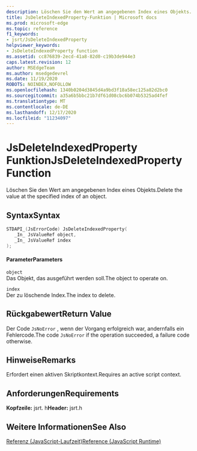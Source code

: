 ```yaml
---
description: Löschen Sie den Wert am angegebenen Index eines Objekts.
title: JsDeleteIndexedProperty-Funktion | Microsoft docs
ms.prod: microsoft-edge
ms.topic: reference
f1_keywords:
- jsrt/JsDeleteIndexedProperty
helpviewer_keywords:
- JsDeleteIndexedProperty function
ms.assetid: cc876839-2ecd-41a8-82d0-c19b3de944e3
caps.latest.revision: 12
author: MSEdgeTeam
ms.author: msedgedevrel
ms.date: 11/19/2020
ROBOTS: NOINDEX,NOFOLLOW
ms.openlocfilehash: 1340b0204d3845d4a9bd3f18a58ec125a82d2bc0
ms.sourcegitcommit: a35a6b5bbc21b7df61d08cbc6b074b5325ad4fef
ms.translationtype: MT
ms.contentlocale: de-DE
ms.lasthandoff: 12/17/2020
ms.locfileid: "11234097"
---
```

# <span data-ttu-id="752ec-103">JsDeleteIndexedProperty Funktion</span><span class="sxs-lookup"><span data-stu-id="752ec-103">JsDeleteIndexedProperty Function</span></span>

<span data-ttu-id="752ec-104">Löschen Sie den Wert am angegebenen Index eines Objekts.</span><span class="sxs-lookup"><span data-stu-id="752ec-104">Delete the value at the specified index of an object.</span></span>  
  
## <span data-ttu-id="752ec-105">Syntax</span><span class="sxs-lookup"><span data-stu-id="752ec-105">Syntax</span></span>  
  
```cpp  
STDAPI_(JsErrorCode) JsDeleteIndexedProperty(  
   _In_ JsValueRef object,  
   _In_ JsValueRef index  
);  
```  
  
#### <span data-ttu-id="752ec-106">Parameter</span><span class="sxs-lookup"><span data-stu-id="752ec-106">Parameters</span></span>  
 `object`  
 <span data-ttu-id="752ec-107">Das Objekt, das ausgeführt werden soll.</span><span class="sxs-lookup"><span data-stu-id="752ec-107">The object to operate on.</span></span>  
  
 `index`  
 <span data-ttu-id="752ec-108">Der zu löschende Index.</span><span class="sxs-lookup"><span data-stu-id="752ec-108">The index to delete.</span></span>  
  
## <span data-ttu-id="752ec-109">Rückgabewert</span><span class="sxs-lookup"><span data-stu-id="752ec-109">Return Value</span></span>  
 <span data-ttu-id="752ec-110">Der Code `JsNoError` , wenn der Vorgang erfolgreich war, andernfalls ein Fehlercode.</span><span class="sxs-lookup"><span data-stu-id="752ec-110">The code `JsNoError` if the operation succeeded, a failure code otherwise.</span></span>  
  
## <span data-ttu-id="752ec-111">Hinweise</span><span class="sxs-lookup"><span data-stu-id="752ec-111">Remarks</span></span>  
 <span data-ttu-id="752ec-112">Erfordert einen aktiven Skriptkontext.</span><span class="sxs-lookup"><span data-stu-id="752ec-112">Requires an active script context.</span></span>  
  
## <span data-ttu-id="752ec-113">Anforderungen</span><span class="sxs-lookup"><span data-stu-id="752ec-113">Requirements</span></span>  
 <span data-ttu-id="752ec-114">**Kopfzeile:** jsrt. h</span><span class="sxs-lookup"><span data-stu-id="752ec-114">**Header:** jsrt.h</span></span>  
  
## <span data-ttu-id="752ec-115">Weitere Informationen</span><span class="sxs-lookup"><span data-stu-id="752ec-115">See Also</span></span>  
 [<span data-ttu-id="752ec-116">Referenz (JavaScript-Laufzeit)</span><span class="sxs-lookup"><span data-stu-id="752ec-116">Reference (JavaScript Runtime)</span></span>](../chakra-hosting/reference-javascript-runtime.md)
